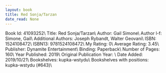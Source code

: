 ```yaml
---
layout: book
title: Red Sonja/Tarzan
date_read: None
---
```


Book Id: 41093252\ 
Title: Red Sonja/Tarzan\ 
Author: Gail Simone\ 
Author l-f: Simone, Gail\ 
Additional Authors: Joseph Rybandt, Walter Geovani\ 
ISBN: 1524108472\ 
ISBN13: 9781524108472\ 
My Rating: 0\ 
Average Rating: 3.45\ 
Publisher: Dynamite Entertainment\ 
Binding: Paperback\ 
Number of Pages: 160\ 
Year Published: 2019\ 
Original Publication Year: \ 
Date Added: 2019/10/21\ 
Bookshelves: kupka-wstydu\ 
Bookshelves with positions: kupka-wstydu (#643)\ 

